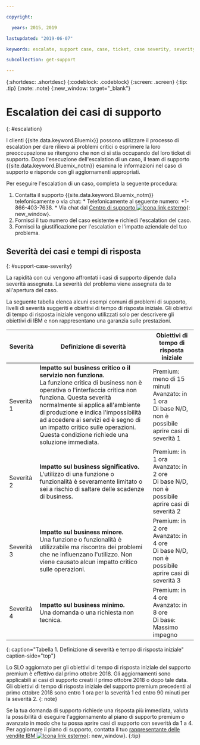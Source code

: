```yaml
---

copyright:

  years: 2015, 2019

lastupdated: "2019-06-07"

keywords: escalate, support case, case, ticket, case severity, severity 

subcollection: get-support

---
```



{:shortdesc: .shortdesc}
{:codeblock: .codeblock}
{:screen: .screen}
{:tip: .tip}
{:note: .note}
{:new_window: target="_blank"}


# Escalation dei casi di supporto
{: #escalation}

I clienti {{site.data.keyword.Bluemix}} possono utilizzare il processo di escalation per dare rilievo ai problemi critici o esprimere la loro preoccupazione se ritengono che non ci si stia occupando del loro ticket di supporto. Dopo l'esecuzione dell'escalation di un caso, il team di supporto {{site.data.keyword.Bluemix_notm}} esamina le informazioni nel caso di supporto e risponde con gli aggiornamenti appropriati.

 Per eseguire l'escalation di un caso, completa la seguente procedura:

  1. Contatta il supporto {{site.data.keyword.Bluemix_notm}} telefonicamente o via chat:
    * Telefonicamente al seguente numero: +1-866-403-7638.
    * Via chat dal [Centro di supporto ![Icona link esterno](../icons/launch-glyph.svg "Icona link esterno")](https://{DomainName}/unifiedsupport/supportcenter){: new_window}.
  2. Fornisci il tuo numero del caso esistente e richiedi l'escalation del caso.
  3. Fornisci la giustificazione per l'escalation e l'impatto aziendale del tuo problema.

## Severità dei casi e tempi di risposta
{: #support-case-severity}

La rapidità con cui vengono affrontati i casi di supporto dipende dalla severità assegnata. La severità del problema viene assegnata da te all'apertura del caso.

La seguente tabella elenca alcuni esempi comuni di problemi di supporto, livelli di severità suggeriti e obiettivi di tempo di risposta iniziale. Gli obiettivi di tempo di risposta iniziale vengono utilizzati solo per descrivere gli obiettivi di IBM e non rappresentano una garanzia sulle prestazioni.

| Severità | Definizione di severità | Obiettivi di tempo di risposta iniziale |
|-----|------- | ----- |
| Severità 1 | <strong>Impatto sul business critico o il servizio non funziona.</strong> <br> La funzione critica di business non è operativa o l'interfaccia critica non funziona. Questa severità normalmente si applica all'ambiente di produzione e indica l'impossibilità ad accedere ai servizi ed è segno di un impatto critico sulle operazioni. Questa condizione richiede una soluzione immediata. | Premium: meno di 15 minuti <br> Avanzato: in 1 ora <br> Di base N/D, non è possibile aprire casi di severità 1 |
| Severità 2 | <strong>Impatto sul business significativo.</strong> <br> L'utilizzo di una funzione o funzionalità è severamente limitato o sei a rischio di saltare delle scadenze di business. | Premium: in 1 ora <br> Avanzato: in 2 ore <br> Di base N/D, non è possibile aprire casi di severità 2 |
| Severità 3 | <strong>Impatto sul business minore.</strong> <br> Una funzione o funzionalità è utilizzabile ma riscontra dei problemi che ne influenzano l'utilizzo. Non viene causato alcun impatto critico sulle operazioni. | Premium: in 2 ore <br> Avanzato: in 4 ore <br> Di base N/D, non è possibile aprire casi di severità 3 |
| Severità 4 | <strong>Impatto sul business minimo.</strong> <br> Una domanda o una richiesta non tecnica. | Premium: in 4 ore <br> Avanzato: in 8 ore <br> Di base: Massimo impegno |
{: caption="Tabella 1. Definizione di severità e tempo di risposta iniziale" caption-side="top"}

Lo SLO aggiornato per gli obiettivi di tempo di risposta iniziale del supporto premium è effettivo dal primo ottobre 2018. Gli aggiornamenti sono applicabili ai casi di supporto creati il primo ottobre 2018 o dopo tale data. Gli obiettivi di tempo di risposta iniziale del supporto premium precedenti al primo ottobre 2018 sono entro 1 ora per la severità 1 ed entro 90 minuti per la severità 2.
{: note}

Se la tua domanda di supporto richiede una risposta più immediata, valuta la possibilità di eseguire l'aggiornamento al piano di supporto premium o avanzato in modo che tu possa aprire casi di supporto con severità da 1 a 4. Per aggiornare il piano di supporto, contatta il tuo [rappresentante delle vendite IBM ![Icona link esterno](../icons/launch-glyph.svg "Icona link esterno")](https://www.ibm.com/contact/us/en/?lnk=flg-cont-usen){: new_window}.
{:tip}

